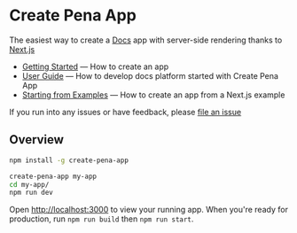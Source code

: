 # Create Pena App

The easiest way to create a [Docs](https://penateam.com) app with server-side rendering thanks to [Next.js](https://github.com/zeit/next.js)

- [Getting Started](#getting-started) — How to create an app
- [User Guide](https://github.com/aindrajaya/create-pena-app/blob/master/lib/templates/pena/README.md) —  How to develop docs platform started with Create Pena App
- [Starting from Examples](#starting-from-examples) — How to create an app from a Next.js example

If you run into any issues or have feedback, please [file an issue](https://github.com/aindrajaya/create-pena-app/issues/new)

## Overview

```sh
npm install -g create-pena-app

create-pena-app my-app
cd my-app/
npm run dev
```

Open [http://localhost:3000](http://localhost:3000) to view your running app.
When you're ready for production, run `npm run build` then `npm run start`.